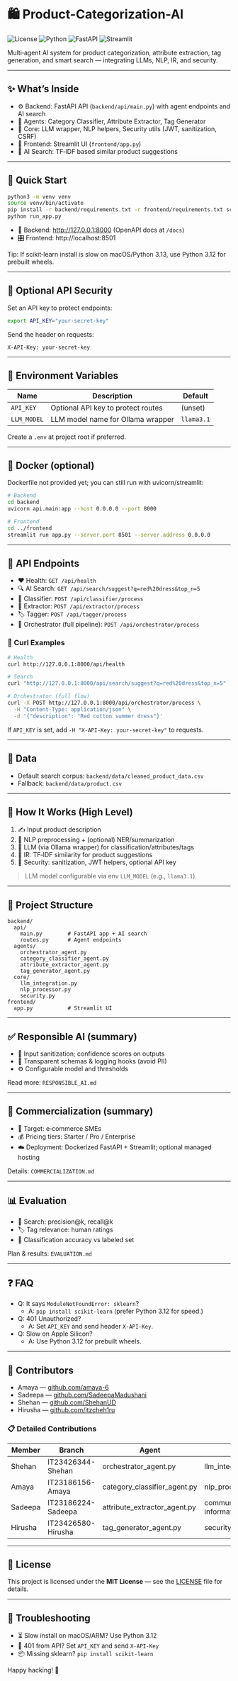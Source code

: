 # 🛍️ Product-Categorization-AI

<p align="left">
  <img alt="License" src="https://img.shields.io/badge/license-MIT-green" />
  <img alt="Python" src="https://img.shields.io/badge/python-3.12%2B-blue" />
  <img alt="FastAPI" src="https://img.shields.io/badge/FastAPI-🔥-teal" />
  <img alt="Streamlit" src="https://img.shields.io/badge/Streamlit-UI-red" />
</p>

Multi‑agent AI system for product categorization, attribute extraction, tag generation, and smart search — integrating LLMs, NLP, IR, and security.

---

## ✨ What’s Inside
- ⚙️ Backend: FastAPI API (`backend/api/main.py`) with agent endpoints and AI search
- 🧠 Agents: Category Classifier, Attribute Extractor, Tag Generator
- 🧩 Core: LLM wrapper, NLP helpers, Security utils (JWT, sanitization, CSRF)
- 🎨 Frontend: Streamlit UI (`frontend/app.py`)
- 🔎 AI Search: TF‑IDF based similar product suggestions

---

## 🚀 Quick Start
```bash
python3 -m venv venv
source venv/bin/activate
pip install -r backend/requirements.txt -r frontend/requirements.txt scikit-learn
python run_app.py
```
- 🧪 Backend: http://127.0.0.1:8000 (OpenAPI docs at `/docs`)
- 🎛️ Frontend: http://localhost:8501

Tip: If scikit‑learn install is slow on macOS/Python 3.13, use Python 3.12 for prebuilt wheels.

---

## 🔐 Optional API Security
Set an API key to protect endpoints:
```bash
export API_KEY="your-secret-key"
```
Send the header on requests:
```
X-API-Key: your-secret-key
```

---

## 🧾 Environment Variables
| Name       | Description                          | Default     |
|------------|--------------------------------------|-------------|
| `API_KEY`  | Optional API key to protect routes   | (unset)     |
| `LLM_MODEL`| LLM model name for Ollama wrapper    | `llama3.1`  |

Create a `.env` at project root if preferred.

---

## 🐳 Docker (optional)
Dockerfile not provided yet; you can still run with uvicorn/streamlit:
```bash
# Backend
cd backend
uvicorn api.main:app --host 0.0.0.0 --port 8000

# Frontend
cd ../frontend
streamlit run app.py --server.port 8501 --server.address 0.0.0.0
```

---

## 📡 API Endpoints
- ❤️ Health: `GET /api/health`
- 🔍 AI Search: `GET /api/search/suggest?q=red%20dress&top_n=5`
- 🧭 Classifier: `POST /api/classifier/process`
- 🧪 Extractor: `POST /api/extractor/process`
- 🏷️ Tagger: `POST /api/tagger/process`
- 🤖 Orchestrator (full pipeline): `POST /api/orchestrator/process`

### 🔧 Curl Examples
```bash
# Health
curl http://127.0.0.1:8000/api/health

# Search
curl "http://127.0.0.1:8000/api/search/suggest?q=red%20dress&top_n=5"

# Orchestrator (full flow)
curl -X POST http://127.0.0.1:8000/api/orchestrator/process \
  -H "Content-Type: application/json" \
  -d '{"description": "Red cotton summer dress"}'
```
If `API_KEY` is set, add `-H "X-API-Key: your-secret-key"` to requests.

---

## 📂 Data
- Default search corpus: `backend/data/cleaned_product_data.csv`
- Fallback: `backend/data/product.csv`

---

## 🧠 How It Works (High Level)
1. ✍️ Input product description
2. 🧪 NLP preprocessing + (optional) NER/summarization
3. 🧠 LLM (via Ollama wrapper) for classification/attributes/tags
4. 🔎 IR: TF‑IDF similarity for product suggestions
5. 🔐 Security: sanitization, JWT helpers, optional API key

> LLM model configurable via env `LLM_MODEL` (e.g., `llama3.1`).

---

## 🧭 Project Structure
```
backend/
  api/
    main.py        # FastAPI app + AI search
    routes.py      # Agent endpoints
  agents/
    orchestrator_agent.py
    category_classifier_agent.py
    attribute_extractor_agent.py
    tag_generator_agent.py
  core/
    llm_integration.py
    nlp_processor.py
    security.py
frontend/
  app.py           # Streamlit UI
```

---

## ✅ Responsible AI (summary)
- 🧹 Input sanitization; confidence scores on outputs
- 🧾 Transparent schemas & logging hooks (avoid PII)
- ⚙️ Configurable model and thresholds

Read more: `RESPONSIBLE_AI.md`

---

## 💼 Commercialization (summary)
- 🎯 Target: e‑commerce SMEs
- 💰 Pricing tiers: Starter / Pro / Enterprise
- ☁️ Deployment: Dockerized FastAPI + Streamlit; optional managed hosting

Details: `COMMERCIALIZATION.md`

---

## 📊 Evaluation
- 🔎 Search: precision@k, recall@k
- 🏷️ Tag relevance: human ratings
- 🧭 Classification accuracy vs labeled set

Plan & results: `EVALUATION.md`

---

## ❓ FAQ
- Q: It says `ModuleNotFoundError: sklearn`?
  - A: `pip install scikit-learn` (prefer Python 3.12 for speed.)
- Q: 401 Unauthorized?
  - A: Set `API_KEY` and send header `X-API-Key`.
- Q: Slow on Apple Silicon?
  - A: Use Python 3.12 for prebuilt wheels.

---

## 👥 Contributors
- Amaya — [github.com/amaya-6](https://github.com/amaya-6)
- Sadeepa — [github.com/SadeepaMadushani](https://github.com/SadeepaMadushani)
- Shehan — [github.com/ShehanUD](https://github.com/ShehanUD)
- Hirusha — [github.com/itzcheh1ru](https://github.com/itzcheh1ru)

### 📋 Detailed Contributions

| Member   | Branch                   | Agent                        | Core                                 | Utils             | API
|----------|--------------------------|------------------------------|--------------------------------------|-------------------|------------------
| Shehan   | IT23426344-Shehan        | orchestrator_agent.py         | llm_integration.py                   | helpers.py        | main.py
| Amaya    | IT23186156-Amaya         | category_classifier_agent.py  | nlp_processor.py                     | validators.py     | routes.py
| Sadeepa  | IT23186224-Sadeepa       | attribute_extractor_agent.py  | communication.py, information_retrieval.py | config_loader.py | schemas.py
| Hirusha  | IT23426580-Hirusha       | tag_generator_agent.py        | security.py, models/                 | remaining utils   | remaining API files

---

## 📜 License
This project is licensed under the **MIT License** — see the [LICENSE](LICENSE) file for details.

---

## 🧰 Troubleshooting
- ⏳ Slow install on macOS/ARM? Use Python 3.12
- 🔑 401 from API? Set `API_KEY` and send `X-API-Key`
- 📦 Missing sklearn? `pip install scikit-learn`

Happy hacking! 🚀


